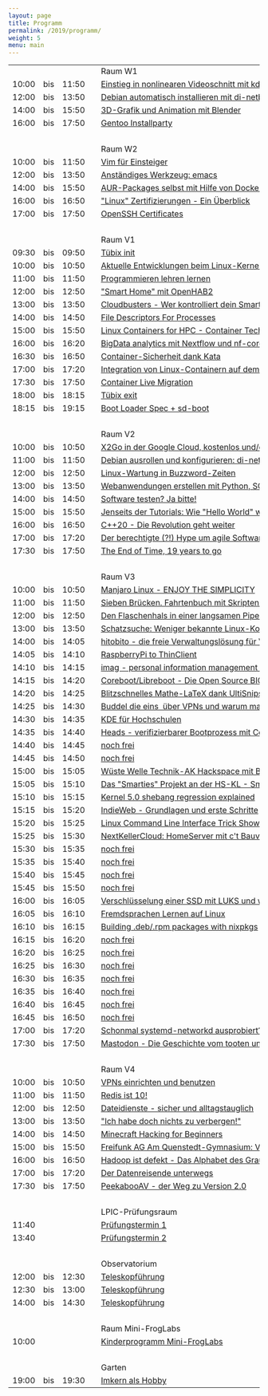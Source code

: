 ```yaml
---
layout: page
title: Programm
permalink: /2019/programm/
weight: 5
menu: main
---
```


<table>
<tr><td></td><td></td><td></td><td></td><td>Raum W1</td></tr>
<tr><td>10:00</td><td>bis</td><td>11:50</td><td><a class="work"></a></td><td><a href="../programm/philipp-kammerer-einstieg-in-nonlinearen-videoschnitt-mit-kdenlive">Einstieg&nbsp;in&nbsp;nonlinearen&nbsp;Videoschnitt&nbsp;mit&nbsp;kdenlive</a></td><td>Philipp&nbsp;Kammerer</td></tr>
<tr><td>12:00</td><td>bis</td><td>13:50</td><td><a class="work"></a></td><td><a href="../programm/andreas-mundt-debian-automatisch-installieren-mit-di-netboot-assistant">Debian&nbsp;automatisch&nbsp;installieren&nbsp;mit&nbsp;di-netboot-assistant</a></td><td>Andreas&nbsp;B.&nbsp;Mundt</td></tr>
<tr><td>14:00</td><td>bis</td><td>15:50</td><td><a class="work"></a></td><td><a href="../programm/philipp-kammerer-3d-grafik-und-animation-mit-blender">3D-Grafik&nbsp;und&nbsp;Animation&nbsp;mit&nbsp;Blender</a></td><td>Philipp&nbsp;Kammerer</td></tr>
<tr><td>16:00</td><td>bis</td><td>17:50</td><td><a class="work"></a></td><td><a href="../programm/mark-schmidt-andreas-stockmayer-gentoo-installparty">Gentoo&nbsp;Installparty</a></td><td>Mark&nbsp;Schmidt,&nbsp;Andreas&nbsp;Stockmayer</td></tr>
<tr><td>&nbsp;</td></tr>
<tr><td></td><td></td><td></td><td></td><td>Raum W2</td></tr>
<tr><td>10:00</td><td>bis</td><td>11:50</td><td><a class="work"></a></td><td><a href="../programm/toni-zimmer-vim-fuer-einsteiger">Vim&nbsp;für&nbsp;Einsteiger</a></td><td>Toni&nbsp;Zimmer</td></tr>
<tr><td>12:00</td><td>bis</td><td>13:50</td><td><a class="work"></a></td><td><a href="../programm/erich-waelde-anstaendiges-werkzeug-emacs">Anständiges&nbsp;Werkzeug:&nbsp;emacs</a></td><td>Erich&nbsp;Wälde</td></tr>
<tr><td>14:00</td><td>bis</td><td>15:50</td><td><a class="work"></a></td><td><a href="../programm/anton-mueller-aur-packages-selbst-mit-hilfe-von-docker-bauen-testen-und-veroeffentlichen">AUR-Packages&nbsp;selbst&nbsp;mit&nbsp;Hilfe&nbsp;von&nbsp;Docker&nbsp;bauen,&nbsp;testen&nbsp;und&nbsp;veröffentlichen</a></td><td>Anton&nbsp;Müller</td></tr>
<tr><td>16:00</td><td>bis</td><td>16:50</td><td><a class="talk"></a></td><td><a href="../programm/werner-heuser-linux-zertifizierungen-ein-ueberblick">"Linux"&nbsp;Zertifizierungen&nbsp;-&nbsp;Ein&nbsp;Überblick</a></td><td>Werner&nbsp;Heuser</td></tr>
<tr><td>17:00</td><td>bis</td><td>17:50</td><td><a class="talk"></a></td><td><a href="../programm/michael-stroeder-openssh-certificates">OpenSSH&nbsp;Certificates</a></td><td>Michael&nbsp;Ströder</td></tr>
<tr><td>&nbsp;</td></tr>
<tr><td></td><td></td><td></td><td></td><td>Raum V1</td></tr>
<tr><td>09:30</td><td>bis</td><td>09:50</td><td><a class="talk2"></a></td><td><a href="../programm/tuebix-init">Tübix init</a></td><td>Tübix Orga Team</td></tr>
<tr><td>10:00</td><td>bis</td><td>10:50</td><td><a class="talk"></a></td><td><a href="../programm/thorsten-leemhuis-aktuelle-entwicklungen-beim-linux-kernel">Aktuelle&nbsp;Entwicklungen&nbsp;beim&nbsp;Linux-Kernel</a></td><td>Thorsten&nbsp;Leemhuis</td></tr>
<tr><td>11:00</td><td>bis</td><td>11:50</td><td><a class="talk"></a></td><td><a href="../programm/michael-sperber-programmieren-lehren-lernen">Programmieren&nbsp;lehren&nbsp;lernen</a></td><td>Michael&nbsp;Sperber</td></tr>
<tr><td>12:00</td><td>bis</td><td>12:50</td><td><a class="talk"></a></td><td><a href="../programm/jonas-genannt-smart-home-mit-openhab2">"Smart&nbsp;Home"&nbsp;mit&nbsp;OpenHAB2</a></td><td>Jonas&nbsp;Genannt</td></tr>
<tr><td>13:00</td><td>bis</td><td>13:50</td><td><a class="talk"></a></td><td><a href="../programm/klaus-knopper-cloudbusters-wer-kontrolliert-dein-smart-home">Cloudbusters&nbsp;-&nbsp;Wer&nbsp;kontrolliert&nbsp;dein&nbsp;Smart&nbsp;Home?</a></td><td>Klaus&nbsp;Knopper</td></tr>
<tr><td>14:00</td><td>bis</td><td>14:50</td><td><a class="talk"></a></td><td><a href="../programm/christian-brauner-file-descriptors-for-processes">File&nbsp;Descriptors&nbsp;For&nbsp;Processes</a></td><td>Christian&nbsp;Brauner</td></tr>
<tr><td>15:00</td><td>bis</td><td>15:50</td><td><a class="talk"></a></td><td><a href="../programm/holger-gantikow-linux-containers-for-hpc-container-technology-engine-architecture-101">Linux&nbsp;Containers&nbsp;for&nbsp;HPC&nbsp;-&nbsp;Container&nbsp;Technology/Engine&nbsp;Architecture&nbsp;101</a></td><td>Holger&nbsp;Gantikow</td></tr>
<tr><td>16:00</td><td>bis</td><td>16:20</td><td><a class="talk"></a></td><td><a href="../programm/alexander-peltzer-bigdata-analytics-mit-nextflow-und-nf-core">BigData&nbsp;analytics&nbsp;mit&nbsp;Nextflow&nbsp;und&nbsp;nf-core</a></td><td>Alexander&nbsp;Peltzer</td></tr>
<tr><td>16:30</td><td>bis</td><td>16:50</td><td><a class="talk"></a></td><td><a href="../programm/udo-seidel-container-sicherheit-dank-kata">Container-Sicherheit&nbsp;dank&nbsp;Kata</a></td><td>Udo&nbsp;Seidel</td></tr>
<tr><td>17:00</td><td>bis</td><td>17:20</td><td><a class="talk"></a></td><td><a href="../programm/meffisto-integration-von-linux-containern-auf-dem-desktop-mit-lxc">Integration&nbsp;von&nbsp;Linux-Containern&nbsp;auf&nbsp;dem&nbsp;Desktop&nbsp;mit&nbsp;LXC</a></td><td>meffisto</td></tr>
<tr><td>17:30</td><td>bis</td><td>17:50</td><td><a class="talk"></a></td><td><a href="../programm/adrian-reber-container-live-migration">Container&nbsp;Live&nbsp;Migration</a></td><td>Adrian&nbsp;Reber</td></tr>
<tr><td>18:00</td><td>bis</td><td>18:15</td><td><a class="talk2"></a></td><td><a href="../programm/tuebix-exit">Tübix exit</a></td><td>Tübix Orga Team</td></tr>
<tr><td>18:15</td><td>bis</td><td>19:15</td><td><a class="talk"></a></td><td><a href="../programm/lennart-poettering-boot-loader-spec-sd-boot">Boot&nbsp;Loader&nbsp;Spec&nbsp;+&nbsp;sd-boot</a></td><td>Lennart&nbsp;Poettering</td></tr>
<tr><td>&nbsp;</td></tr>
<tr><td></td><td></td><td></td><td></td><td>Raum V2</td></tr>
<tr><td>10:00</td><td>bis</td><td>10:50</td><td><a class="talk"></a></td><td><a href="../programm/stefan-baur-x2go-in-der-google-cloud-kostenlos-und-oder-anonym-wie-geht-das">X2Go&nbsp;in&nbsp;der&nbsp;Google&nbsp;Cloud,&nbsp;kostenlos&nbsp;und/oder&nbsp;anonym&nbsp;-&nbsp;wie&nbsp;geht&nbsp;das?</a></td><td>Stefan&nbsp;Baur</td></tr>
<tr><td>11:00</td><td>bis</td><td>11:50</td><td><a class="talk"></a></td><td><a href="../programm/andreas-mundt-debian-ausrollen-und-konfigurieren-di-netboot-assistant-pxe-und-ansible">Debian&nbsp;ausrollen&nbsp;und&nbsp;konfigurieren:&nbsp;di-netboot-assistant,&nbsp;PXE&nbsp;und&nbsp;ansible</a></td><td>Andreas&nbsp;B.&nbsp;Mundt</td></tr>
<tr><td>12:00</td><td>bis</td><td>12:50</td><td><a class="talk"></a></td><td><a href="../programm/lukas-kallies-linux-wartung-in-buzzword-zeiten">Linux-Wartung&nbsp;in&nbsp;Buzzword-Zeiten</a></td><td>Lukas&nbsp;Kallies</td></tr>
<tr><td>13:00</td><td>bis</td><td>13:50</td><td><a class="talk"></a></td><td><a href="../programm/reinhard-mueller-webanwendungen-erstellen-mit-python-sqlalchemy-und-flask">Webanwendungen&nbsp;erstellen&nbsp;mit&nbsp;Python,&nbsp;SQLAlchemy&nbsp;und&nbsp;Flask</a></td><td>Reinhard&nbsp;Müller</td></tr>
<tr><td>14:00</td><td>bis</td><td>14:50</td><td><a class="talk"></a></td><td><a href="../programm/daniel-kulesz-software-testen-ja-bitte">Software&nbsp;testen?&nbsp;Ja&nbsp;bitte!</a></td><td>Daniel&nbsp;Kulesz</td></tr>
<tr><td>15:00</td><td>bis</td><td>15:50</td><td><a class="talk"></a></td><td><a href="../programm/christian-seiler-jenseits-der-tutorials-wie-hello-world-wirklich-funktioniert">Jenseits&nbsp;der&nbsp;Tutorials:&nbsp;Wie&nbsp;"Hello&nbsp;World"&nbsp;wirklich&nbsp;funktioniert</a></td><td>Christian&nbsp;Seiler</td></tr>
<tr><td>16:00</td><td>bis</td><td>16:50</td><td><a class="talk"></a></td><td><a href="../programm/rainer-grimm-c++20-die-revolution-geht-weiter">C++20&nbsp;-&nbsp;Die&nbsp;Revolution&nbsp;geht&nbsp;weiter</a></td><td>Rainer&nbsp;Grimm</td></tr>
<tr><td>17:00</td><td>bis</td><td>17:20</td><td><a class="talk"></a></td><td><a href="../programm/sonja-goettler-der-berechtigte-hype-um-agile-softwareentwicklung">Der&nbsp;berechtigte&nbsp;(?!)&nbsp;Hype&nbsp;um&nbsp;agile&nbsp;Softwareentwicklung</a></td><td>Sonja&nbsp;Göttler</td></tr>
<tr><td>17:30</td><td>bis</td><td>17:50</td><td><a class="talk"></a></td><td><a href="../programm/arnd-bergmann-the-end-of-time-19-years-to-go">The&nbsp;End&nbsp;of&nbsp;Time,&nbsp;19&nbsp;years&nbsp;to&nbsp;go</a></td><td>Arnd&nbsp;Bergmann</td></tr>
<tr><td>&nbsp;</td></tr>
<tr><td></td><td></td><td></td><td></td><td>Raum V3</td></tr>
<tr><td>10:00</td><td>bis</td><td>10:50</td><td><a class="talk"></a></td><td><a href="../programm/helmut-stult-manjaro-linux-enjoy-the-simplicity">Manjaro&nbsp;Linux&nbsp;-&nbsp;ENJOY&nbsp;THE&nbsp;SIMPLICITY</a></td><td>Helmut&nbsp;Stult</td></tr>
<tr><td>11:00</td><td>bis</td><td>11:50</td><td><a class="talk"></a></td><td><a href="../programm/frank-hofmann-harald-koenig-sieben-bruecken-fahrtenbuch-mit-skripten-auslesen">Sieben&nbsp;Brücken.&nbsp;Fahrtenbuch&nbsp;mit&nbsp;Skripten&nbsp;auslesen</a></td><td>Frank&nbsp;Hofmann&nbsp;+&nbsp;Harald&nbsp;König</td></tr>
<tr><td>12:00</td><td>bis</td><td>12:50</td><td><a class="talk"></a></td><td><a href="../programm/harald-koenig-den-flaschenhals-in-einer-langsamen-pipe-optimieren-durch-parallelisierung">Den&nbsp;Flaschenhals&nbsp;in&nbsp;einer&nbsp;langsamen&nbsp;Pipe&nbsp;optimiern&nbsp;durch&nbsp;Parallelisierung&nbsp;</a></td><td>Harald&nbsp;König</td></tr>
<tr><td>13:00</td><td>bis</td><td>13:50</td><td><a class="talk"></a></td><td><a href="../programm/axel-beckert-frank-hofmann-schatzsuche-weniger-bekannte-linux-kommandos">Schatzsuche:&nbsp;Weniger&nbsp;bekannte&nbsp;Linux-Kommandos</a></td><td>Axel&nbsp;Beckert&nbsp;+&nbsp;Frank&nbsp;Hofmann</td></tr>


<tr><td>14:00</td><td>bis</td><td>14:05</td><td><a class="light"></a></td><td><a href="../programm/daniel-kobras-hitobito-die-freie-verwaltungsloesung-fuer-vereine-und-verbaende">hitobito&nbsp;-&nbsp;die&nbsp;freie&nbsp;Verwaltungslösung&nbsp;für&nbsp;Vereine&nbsp;und&nbsp;Verbände</a></td><td>Daniel&nbsp;Kobras</td></tr>
<tr><td>14:05</td><td>bis</td><td>14:10</td><td><a class="light"></a></td><td><a href="../programm/volker-matheis-raspberrypi-to-thinclient">RaspberryPi&nbsp;to&nbsp;ThinClient</a></td><td>Volker&nbsp;Matheis</td></tr>
<tr><td>14:10</td><td>bis</td><td>14:15</td><td><a class="light"></a></td><td><a href="../programm/matthias-beyer-imag-personal-information-management-for-the-commandline">imag&nbsp;-&nbsp;personal&nbsp;information&nbsp;management&nbsp;for&nbsp;the&nbsp;commandline</a></td><td>Matthias&nbsp;Beyer</td></tr>
<tr><td>14:15</td><td>bis</td><td>14:20</td><td><a class="light"></a></td><td><a href="../programm/robin-bertram-coreboot-libreboot-die-open-source-bios-alternative">Coreboot/Libreboot&nbsp;-&nbsp;Die&nbsp;Open&nbsp;Source&nbsp;BIOS-Alternative</a></td><td>Robin&nbsp;Bertram</td></tr>
<tr><td>14:20</td><td>bis</td><td>14:25</td><td><a class="light"></a></td><td><a href="../programm/alexander-conzelmann-blitzschnelles-mathe-latex-dank-ultisnips">Blitzschnelles&nbsp;Mathe-LaTeX&nbsp;dank&nbsp;UltiSnips</a></td><td>Alexander&nbsp;Conzelmann</td></tr>
<tr><td>14:25</td><td>bis</td><td>14:30</td><td><a class="light"></a></td><td><a href="../programm/uli-kleemann-buddel-die-eins-ueber-vpns-und-warum-man-das-selber-machen-sollte">Buddel&nbsp;die&nbsp;eins&nbsp;&nbsp;über&nbsp;VPNs&nbsp;und&nbsp;warum&nbsp;man&nbsp;das&nbsp;selber&nbsp;machen&nbsp;sollte</a></td><td>Uli&nbsp;Kleemann</td></tr>
<tr><td>14:30</td><td>bis</td><td>14:35</td><td><a class="light"></a></td><td><a href="../programm/kai-uwe-broulik-kde-fuer-hochschulen">KDE&nbsp;für&nbsp;Hochschulen</a></td><td>Kai&nbsp;Uwe&nbsp;Broulik</td></tr>
<tr><td>14:35</td><td>bis</td><td>14:40</td><td><a class="light"></a></td><td><a href="../programm/robin-bertram-heads-verifizierbarer-bootprozess-mit-coreboot-linux-und-einmalpasswoertern">Heads&nbsp;-&nbsp;verifizierbarer&nbsp;Bootprozess&nbsp;mit&nbsp;Coreboot,&nbsp;Linux&nbsp;und&nbsp;Einmalpasswörten</a></td><td>Robin&nbsp;Bertram</td></tr>
<tr><td>14:40</td><td>bis</td><td>14:45</td><td><a class="light"></a></td><td><a href="../../callforpapers">noch frei</a></td><td>Du? :)</td></tr>
<tr><td>14:45</td><td>bis</td><td>14:50</td><td><a class="light"></a></td><td><a href="../../callforpapers">noch frei</a></td><td>Du? :)</td></tr>
<tr><td>15:00</td><td>bis</td><td>15:05</td><td><a class="light"></a></td><td><a href="../programm/frieder-strohmaier-wueste-welle-technik-ak-hackspace-mit-bodenkontakt">Wüste&nbsp;Welle&nbsp;Technik-AK&nbsp;Hackspace&nbsp;mit&nbsp;Bodenkontakt</a></td><td>Frieder&nbsp;Strohmaier</td></tr>
<tr><td>15:05</td><td>bis</td><td>15:10</td><td><a class="light"></a></td><td><a href="../programm/klaus-knopper-das-smarties-projekt-an-der-hs-kl-smarte-geraete-wolkenfrei">Das&nbsp;"Smarties"&nbsp;Projekt&nbsp;an&nbsp;der&nbsp;HS-KL&nbsp;-&nbsp;Smarte&nbsp;Geräte,&nbsp;wolkenfrei</a></td><td>Klaus&nbsp;Knopper</td></tr>
<tr><td>15:10</td><td>bis</td><td>15:15</td><td><a class="light"></a></td><td><a href="../programm/matthias-beyer-kernel-5.0-shebang-regression-explained">Kernel&nbsp;5.0&nbsp;shebang&nbsp;regression&nbsp;explained</a></td><td>Matthias&nbsp;Beyer</td></tr>
<tr><td>15:15</td><td>bis</td><td>15:20</td><td><a class="light"></a></td><td><a href="../programm/daniel-kulesz-indieweb-grundlagen-und-erste-schritte">IndieWeb&nbsp;-&nbsp;Grundlagen&nbsp;und&nbsp;erste&nbsp;Schritte</a></td><td>Daniel&nbsp;Kulesz</td></tr>
<tr><td>15:20</td><td>bis</td><td>15:25</td><td><a class="light"></a></td><td><a href="../programm/daniel-kraft-linux-command-line-interface-trick-show">Linux&nbsp;Command&nbsp;Line&nbsp;Interface&nbsp;Trick&nbsp;Show</a></td><td>Daniel&nbsp;Kraft</td></tr>
<tr><td>15:25</td><td>bis</td><td>15:30</td><td><a class="light"></a></td><td><a href="../programm/andreas-mundt-nextkellercloud-homeserver-mit-ct-bauvorschlag-und-oder-olinuxinolime2">NextKellerCloud:&nbsp;HomeServer&nbsp;mit&nbsp;c't&nbsp;Bauvorschlag&nbsp;und/oder&nbsp;OLinuXinoLIME2</a></td><td>Andreas&nbsp;B.&nbsp;Mundt</td></tr>
<tr><td>15:30</td><td>bis</td><td>15:35</td><td><a class="light"></a></td><td><a href="../../callforpapers">noch frei</a></td><td>Du? :)</td></tr>
<tr><td>15:35</td><td>bis</td><td>15:40</td><td><a class="light"></a></td><td><a href="../../callforpapers">noch frei</a></td><td>Du? :)</td></tr>
<tr><td>15:40</td><td>bis</td><td>15:45</td><td><a class="light"></a></td><td><a href="../../callforpapers">noch frei</a></td><td>Du? :)</td></tr>
<tr><td>15:45</td><td>bis</td><td>15:50</td><td><a class="light"></a></td><td><a href="../../callforpapers">noch frei</a></td><td>Du? :)</td></tr>
<tr><td>16:00</td><td>bis</td><td>16:05</td><td><a class="light"></a></td><td><a href="../programm/meffisto-verschluesselung-einer-ssd-mit-luks-und-wie-man-sich-selbst-kompromittieren-kann">Verschlüsselung&nbsp;einer&nbsp;SSD&nbsp;mit&nbsp;LUKS&nbsp;und&nbsp;wie&nbsp;man&nbsp;sich&nbsp;selbst&nbsp;kompromittieren&nbsp;kann</a></td><td>meffisto</td></tr>
<tr><td>16:05</td><td>bis</td><td>16:10</td><td><a class="light"></a></td><td><a href="../programm/johannes-schirm-fremdsprachen-lernen-auf-linux">Fremdsprachen&nbsp;Lernen&nbsp;auf&nbsp;Linux</a></td><td>Johannes&nbsp;Schirm</td></tr>
<tr><td>16:10</td><td>bis</td><td>16:15</td><td><a class="light"></a></td><td><a href="../programm/matthias-beyer-building-deb-rpm-packages-with-nixpkgs">Building&nbsp;.deb/.rpm&nbsp;packages&nbsp;with&nbsp;nixpkgs</a></td><td>Matthias&nbsp;Beyer</td></tr>
<tr><td>16:15</td><td>bis</td><td>16:20</td><td><a class="light"></a></td><td><a href="../../callforpapers">noch frei</a></td><td>Du? :)</td></tr>
<tr><td>16:20</td><td>bis</td><td>16:25</td><td><a class="light"></a></td><td><a href="../../callforpapers">noch frei</a></td><td>Du? :)</td></tr>
<tr><td>16:25</td><td>bis</td><td>16:30</td><td><a class="light"></a></td><td><a href="../../callforpapers">noch frei</a></td><td>Du? :)</td></tr>
<tr><td>16:30</td><td>bis</td><td>16:35</td><td><a class="light"></a></td><td><a href="../../callforpapers">noch frei</a></td><td>Du? :)</td></tr>
<tr><td>16:35</td><td>bis</td><td>16:40</td><td><a class="light"></a></td><td><a href="../../callforpapers">noch frei</a></td><td>Du? :)</td></tr>
<tr><td>16:40</td><td>bis</td><td>16:45</td><td><a class="light"></a></td><td><a href="../../callforpapers">noch frei</a></td><td>Du? :)</td></tr>
<tr><td>16:45</td><td>bis</td><td>16:50</td><td><a class="light"></a></td><td><a href="../../callforpapers">noch frei</a></td><td>Du? :)</td></tr>
<tr><td>17:00</td><td>bis</td><td>17:20</td><td><a class="talk"></a></td><td><a href="../programm/robert-scheck-schonmal-systemd-networkd-ausprobiert">Schonmal&nbsp;systemd-networkd&nbsp;ausprobiert?</a></td><td>Robert&nbsp;Scheck</td></tr>
<tr><td>17:30</td><td>bis</td><td>17:50</td><td><a class="talk"></a></td><td><a href="../programm/matthias-kurz-mastodon-die-geschichte-vom-tooten-und-boosten">Mastodon&nbsp;-&nbsp;Die&nbsp;Geschichte&nbsp;vom&nbsp;tooten&nbsp;und&nbsp;boosten</a></td><td>Matthias&nbsp;Kurz</td></tr>
<tr><td>&nbsp;</td></tr>
<tr><td></td><td></td><td></td><td></td><td>Raum V4</td></tr>
<tr><td>10:00</td><td>bis</td><td>10:50</td><td><a class="talk"></a></td><td><a href="../programm/tilman-kranz-vpns-einrichten-und-benutzen">VPNs&nbsp;einrichten&nbsp;und&nbsp;benutzen</a></td><td>Tilman&nbsp;Kranz</td></tr>
<tr><td>11:00</td><td>bis</td><td>11:50</td><td><a class="talk"></a></td><td><a href="../programm/christoph-zimmermann-redis-ist-10">Redis&nbsp;ist&nbsp;10!</a></td><td>Dr.&nbsp;Christoph&nbsp;Zimmermann</td></tr>
<tr><td>12:00</td><td>bis</td><td>12:50</td><td><a class="talk"></a></td><td><a href="../programm/daniel-kobras-dateidienste-sicher-und-alltagstauglich">Dateidienste&nbsp;-&nbsp;sicher&nbsp;und&nbsp;alltagstauglich</a></td><td>Daniel&nbsp;Kobras</td></tr>
<tr><td>13:00</td><td>bis</td><td>13:50</td><td><a class="talk"></a></td><td><a href="../programm/uli-kleemann-ich-habe-doch-nichts-zu-verbergen">"Ich&nbsp;habe&nbsp;doch&nbsp;nichts&nbsp;zu&nbsp;verbergen!"</a></td><td>Uli&nbsp;Kleemann</td></tr>
<tr><td>14:00</td><td>bis</td><td>14:50</td><td><a class="talk"></a></td><td><a href="../programm/peter-hrenka-minecraft-hacking-for-beginners">Minecraft&nbsp;Hacking&nbsp;for&nbsp;Beginners</a></td><td>Peter&nbsp;Hrenka</td></tr>
<tr><td>15:00</td><td>bis</td><td>15:50</td><td><a class="talk"></a></td><td><a href="../programm/frank-schiebel-freifunk-ag-am-quenstedt-gymnasium-von-der-schule-in-die-stadt">Freifunk&nbsp;AG&nbsp;Am&nbsp;Quenstedt-Gymnasium:&nbsp;Von&nbsp;der&nbsp;Schule&nbsp;in&nbsp;die&nbsp;Stadt.&nbsp;</a></td><td>Frank&nbsp;Schiebel</td></tr>
<tr><td>16:00</td><td>bis</td><td>16:50</td><td><a class="talk"></a></td><td><a href="../programm/reiner-schlotte-hadoop-ist-defekt-das-alphabet-des-grauens">Hadoop&nbsp;ist&nbsp;defekt&nbsp;-&nbsp;Das&nbsp;Alphabet&nbsp;des&nbsp;Grauens</a></td><td>Reiner&nbsp;Schlotte</td></tr>
<tr><td>17:00</td><td>bis</td><td>17:20</td><td><a class="talk"></a></td><td><a href="../programm/andré-niemann-der-datenreisende-unterwegs">Der&nbsp;Datenreisende&nbsp;unterwegs</a></td><td>André&nbsp;Niemann</td></tr>
<tr><td>17:30</td><td>bis</td><td>17:50</td><td><a class="talk"></a></td><td><a href="../programm/felix-bauer-peekabooav-der-weg-zu-version-2.0">PeekabooAV&nbsp;-&nbsp;der&nbsp;Weg&nbsp;zu&nbsp;Version&nbsp;2.0</a></td><td>Felix&nbsp;Bauer</td></tr>
<tr><td>&nbsp;</td></tr>
<tr><td></td><td></td><td></td><td></td><td>LPIC-Prüfungsraum</td></tr>
<tr><td>11:40</td><td></td><td></td><td><a class="lpic"></a></td><td><a href="../../lpic">Prüfungstermin 1</a></td><td>LPI</td></tr>
<tr><td>13:40</td><td></td><td></td><td><a class="lpic"></a></td><td><a href="../../lpic">Prüfungstermin 2</a></td><td>LPI</td></tr>
<tr><td>&nbsp;</td></tr>
<tr><td></td><td></td><td></td><td></td><td>Observatorium</td></tr>
<tr><td>12:00</td><td>bis</td><td>12:30</td><td><a class="talk"></a></td><td><a href="../programm/alexander-landstorfer-das-tuebinger-80cm-teleskop">Teleskopführung</a></td><td>Alexander Landstorfer</td></tr>
<tr><td>12:30</td><td>bis</td><td>13:00</td><td><a class="talk"></a></td><td><a href="../programm/alexander-landstorfer-das-tuebinger-80cm-teleskop">Teleskopführung</a></td><td>Alexander Landstorfer</td></tr>
<tr><td>14:00</td><td>bis</td><td>14:30</td><td><a class="talk"></a></td><td><a href="../programm/alexander-landstorfer-das-tuebinger-80cm-teleskop">Teleskopführung</a></td><td>Alexander Landstorfer</td></tr>
<tr><td>&nbsp;</td></tr>
<tr><td></td><td></td><td></td><td></td><td>Raum Mini-FrogLabs</td></tr>
<tr><td>10:00</td><td></td><td></td><td><a class="work"></a></td><td><a href="../../kinder">Kinderprogramm Mini-FrogLabs</a></td><td>Teckids e.V.</td></tr>
<tr><td>&nbsp;</td></tr>
<tr><td></td><td></td><td></td><td></td><td>Garten</td></tr>
<tr><td>19:00</td><td>bis</td><td>19:30</td><td><a class="talk"></a></td><td><a href="../programm/matthias-windrich-imkern-als-hobby">Imkern&nbsp;als&nbsp;Hobby</a></td><td>Matthias&nbsp;Windrich</td></tr>
</table>
